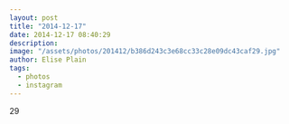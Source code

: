 ```yaml
---
layout: post
title: "2014-12-17"
date: 2014-12-17 08:40:29
description: 
image: "/assets/photos/201412/b386d243c3e68cc33c28e09dc43caf29.jpg"
author: Elise Plain
tags: 
  - photos
  - instagram
---
```


29
<p></p>
